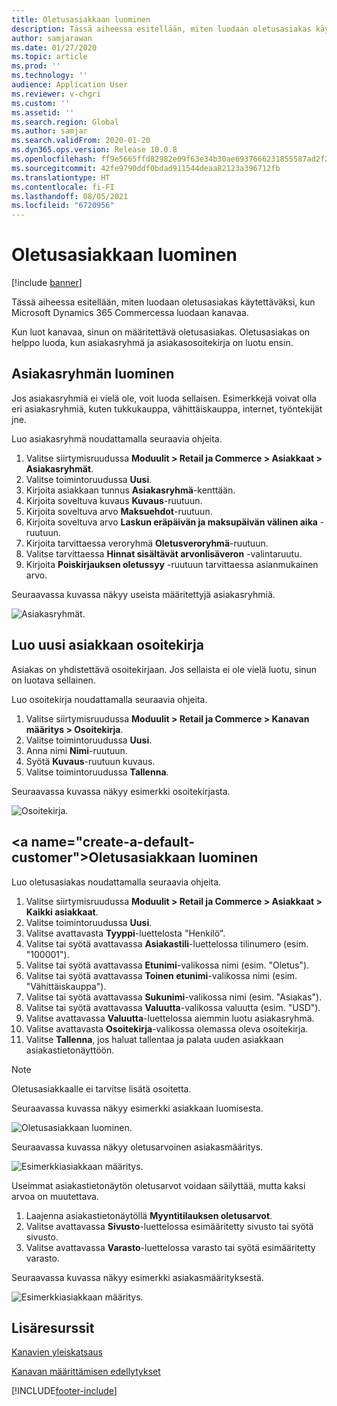 ```yaml
---
title: Oletusasiakkaan luominen
description: Tässä aiheessa esitellään, miten luodaan oletusasiakas käytettäväksi, kun Microsoft Dynamics 365 Commercessa luodaan kanavaa.
author: samjarawan
ms.date: 01/27/2020
ms.topic: article
ms.prod: ''
ms.technology: ''
audience: Application User
ms.reviewer: v-chgri
ms.custom: ''
ms.assetid: ''
ms.search.region: Global
ms.author: samjar
ms.search.validFrom: 2020-01-20
ms.dyn365.ops.version: Release 10.0.8
ms.openlocfilehash: ff9e5665ffd82982e09f63e34b30ae6937666231855587ad2f27c5231ead8419
ms.sourcegitcommit: 42fe9790ddf0bdad911544deaa82123a396712fb
ms.translationtype: HT
ms.contentlocale: fi-FI
ms.lasthandoff: 08/05/2021
ms.locfileid: "6720956"
---
```

# <a name="create-a-default-customer"></a>Oletusasiakkaan luominen

[!include [banner](includes/banner.md)]

Tässä aiheessa esitellään, miten luodaan oletusasiakas käytettäväksi, kun Microsoft Dynamics 365 Commercessa luodaan kanavaa.

Kun luot kanavaa, sinun on määritettävä oletusasiakas. Oletusasiakas on helppo luoda, kun asiakasryhmä ja asiakasosoitekirja on luotu ensin.

## <a name="create-a-customer-group"></a>Asiakasryhmän luominen

Jos asiakasryhmiä ei vielä ole, voit luoda sellaisen. Esimerkkejä voivat olla eri asiakasryhmiä, kuten tukkukauppa, vähittäiskauppa, internet, työntekijät jne.

Luo asiakasryhmä noudattamalla seuraavia ohjeita.

1. Valitse siirtymisruudussa **Moduulit \> Retail ja Commerce \> Asiakkaat \> Asiakasryhmät**.
1. Valitse toimintoruudussa **Uusi**.
1. Kirjoita asiakkaan tunnus **Asiakasryhmä**-kenttään.
1. Kirjoita soveltuva kuvaus **Kuvaus**-ruutuun.
1. Kirjoita soveltuva arvo **Maksuehdot**-ruutuun.
1. Kirjoita soveltuva arvo **Laskun eräpäivän ja maksupäivän välinen aika** -ruutuun.
1. Kirjoita tarvittaessa veroryhmä **Oletusveroryhmä**-ruutuun.
1. Valitse tarvittaessa **Hinnat sisältävät arvonlisäveron** -valintaruutu.
1. Kirjoita **Poiskirjauksen oletussyy** -ruutuun tarvittaessa asianmukainen arvo.

Seuraavassa kuvassa näkyy useista määritettyjä asiakasryhmiä.

![Asiakasryhmät.](media/customer-groups.png)

## <a name="create-a-customer-address-book"></a>Luo uusi asiakkaan osoitekirja

Asiakas on yhdistettävä osoitekirjaan. Jos sellaista ei ole vielä luotu, sinun on luotava sellainen.

Luo osoitekirja noudattamalla seuraavia ohjeita.

1. Valitse siirtymisruudussa **Moduulit \> Retail ja Commerce \> Kanavan määritys \> Osoitekirja**.
1. Valitse toimintoruudussa **Uusi**.
1. Anna nimi **Nimi**-ruutuun.
1. Syötä **Kuvaus**-ruutuun kuvaus.
1. Valitse toimintoruudussa **Tallenna**.

Seuraavassa kuvassa näkyy esimerkki osoitekirjasta.

![Osoitekirja.](media/address-book.png)

## <a name="create-a-default-customer&quot;></a>Oletusasiakkaan luominen

Luo oletusasiakas noudattamalla seuraavia ohjeita.

1. Valitse siirtymisruudussa **Moduulit \> Retail ja Commerce \> Asiakkaat \> Kaikki asiakkaat**.
1. Valitse toimintoruudussa **Uusi**.
1. Valitse avattavasta **Tyyppi**-luettelosta &quot;Henkilö&quot;.
1. Valitse tai syötä avattavassa **Asiakastili**-luettelossa tilinumero (esim. &quot;100001").
1. Valitse tai syötä avattavassa **Etunimi**-valikossa nimi (esim. "Oletus").
1. Valitse tai syötä avattavassa **Toinen etunimi**-valikossa nimi (esim. "Vähittäiskauppa").
1. Valitse tai syötä avattavassa **Sukunimi**-valikossa nimi (esim. "Asiakas").
1. Valitse tai syötä avattavassa **Valuutta**-valikossa valuutta (esim. "USD").
1. Valitse avattavassa **Valuutta**-luettelossa aiemmin luotu asiakasryhmä.
1. Valitse avattavasta **Osoitekirja**-valikossa olemassa oleva osoitekirja.
1. Valitse **Tallenna**, jos haluat tallentaa ja palata uuden asiakkaan asiakastietonäyttöön.

> [!NOTE]
> Oletusasiakkaalle ei tarvitse lisätä osoitetta.

Seuraavassa kuvassa näkyy esimerkki asiakkaan luomisesta.

![Oletusasiakkaan luominen.](media/default-customer-creation.png)

Seuraavassa kuvassa näkyy oletusarvoinen asiakasmääritys.

![Esimerkkiasiakkaan määritys.](media/default-customer-configuration1.png)

Useimmat asiakastietonäytön oletusarvot voidaan säilyttää, mutta kaksi arvoa on muutettava.

1. Laajenna asiakastietonäytöllä **Myyntitilauksen oletusarvot**.
1. Valitse avattavassa **Sivusto**-luettelossa esimääritetty sivusto tai syötä sivusto.
1. Valitse avattavassa **Varasto**-luettelossa varasto tai syötä esimääritetty varasto.

Seuraavassa kuvassa näkyy esimerkki asiakasmäärityksestä.

![Esimerkkiasiakkaan määritys.](media/default-customer-configuration2.png)

## <a name="additional-resources"></a>Lisäresurssit

[Kanavien yleiskatsaus](channels-overview.md)

[Kanavan määrittämisen edellytykset](channels-prerequisites.md)


[!INCLUDE[footer-include](../includes/footer-banner.md)]
